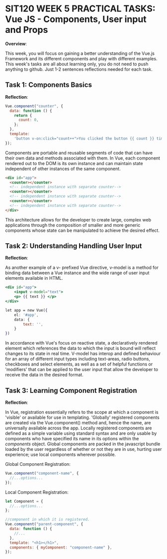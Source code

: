 # SIT120 WEEK 5 PRACTICAL TASKS: Vue JS - Components, User input and Props

**Overview**:

This week, you will focus on gaining a better understanding of the Vue.js Framework and its different components and play with different examples. This week's tasks are all about learning only, you do not need to push anything to github. Just 1-2 sentences reflections needed for each task.

## Task 1: Components Basics

**Reflection**:

```js
Vue.component("counter", {
  data: function () {
    return {
      count: 0,
    };
  },
  template:
    'button v-on:click="count++">You clicked the button {{ count }} times</button>',
});
```

Components are portable and reusable segments of code that can have their own data and methods
associated with them. In Vue, each component rendered out to the DOM is its own instance and
can maintain state independent of other instances of the same component.

```html
<div id="app">
  <counter></counter>
  <!-- independent instance with separate counter-->
  <counter></counter>
  <!-- independent instance with separate counter-->
  <counter></counter>
  <!-- independent instance with separate counter-->
</div>
```

This architecture allows for the developer to create large, complex web applications through the composition of smaller and more generic components whose state can be manipulated to achieve the desired effect.

## Task 2: Understanding Handling User Input

**Reflection**:

As another example of a v- prefixed Vue directive, v-model is a method for binding data between a Vue
instance and the wide range of user input elements available in HTML.

```jsx
<div id="app">
    <input v-model="text">
    <p> {{ text }} </p>
</div>

let app = new Vue({
    el: '#app',
    data: {
        text: '',
    }
})
```

In accordance with Vue's focus on reactive state, a declaratively rendered
element which references the data to which the input is bound will reflect
changes to its state in real time. V-model has interop and defined behaviour for
an array of different input types including text-areas, radio buttons, checkboxes and select elements, as well as a set of helpful functions or
'modifiers' that can be applied to the user input that allow the developer
to receive the data in the desired format.

## Task 3: Learning Component Registration

**Reflection**:

In Vue, registration essentially refers to the scope at which a component
is 'visible' or available for use in templating. 'Globally' registered components are created via the Vue.component() method and, hence the name, are universally available across the app. Locally registered components are defined as a simple variable using standard syntax and are only usable by components
who have specified its name in its options within the _components_ object. Global components are packed in the javascript bundle loaded by the user regardless of whether or not they are in use, hurting user experience; use local components wherever possible.

Global Component Registration:

```js
Vue.component("component-name", {
  //...options...
});
```

Local Component Registration:

```js
let Component = {
  //...options...
};

//component in which it is registered.
Vue.component("parent-component", {
  data: function () {
    //...
  },
  template: "<h1></h1>",
  components: { myComponent: "component-name" },
});
```
